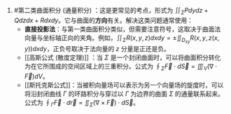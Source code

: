  1. #第二类曲面积分 (通量积分) ：这是更常见的考点，形式为 $\iint_{\Sigma} P dy dz + Q dz dx + R dx dy$。它与曲面的**方向**有关。解决这类问题通常使用：
    *   **直接投影法**：与第一类曲面积分类似，但需要注意符号，这取决于曲面法向量与坐标轴正向的夹角。例如，$\iint_{\Sigma} R(x,y,z) dx dy = \pm \iint_{D_{xy}} R(x,y,z(x,y)) dx dy$，正负号取决于法向量的 $z$ 分量是正还是负。
    *   [[高斯公式 (散度定理)]] ：当 $\Sigma$ 是一个封闭曲面时，可以将曲面积分转化为在它所围成的空间区域上的三重积分。公式为 $\oint_{\Sigma} \vec{F} \cdot d\vec{S} = \iiint_{V} (\nabla \cdot \vec{F}) dV$。
    *   [[斯托克斯公式]]：当被积向量场可以表示为另一个向量场的旋度时，可以将沿封闭曲线 $\Gamma$ 的环路积分与穿过以 $\Gamma$ 为边界的曲面 $\Sigma$ 的通量联系起来。公式为 $\oint_{\Gamma} \vec{F} \cdot d\vec{r} = \iint_{\Sigma} (\nabla \times \vec{F}) \cdot d\vec{S}$。